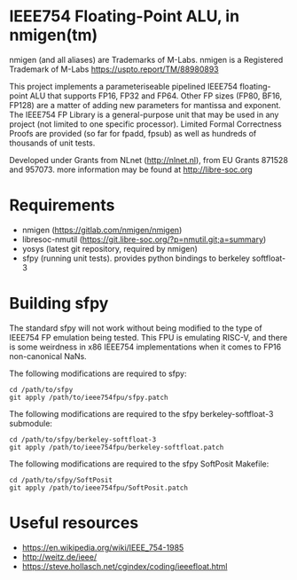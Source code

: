 # IEEE754 Floating-Point ALU, in nmigen(tm)

nmigen (and all aliases) are Trademarks of M-Labs.
nmigen is a Registered Trademark of M-Labs
https://uspto.report/TM/88980893

This project implements a parameteriseable pipelined IEEE754 floating-point
ALU that supports FP16, FP32 and FP64.  Other FP sizes (FP80, BF16, FP128)
are a matter of adding new parameters for mantissa and exponent.
The IEEE754 FP Library is a general-purpose unit that may be used in
any project (not limited to one specific processor).  Limited Formal
Correctness Proofs are provided (so far for fpadd, fpsub) as well as
hundreds of thousands of unit tests.

Developed under Grants from NLnet (http://nlnet.nl), from
EU Grants 871528 and 957073.  more information may be found at
http://libre-soc.org

# Requirements

* nmigen (https://gitlab.com/nmigen/nmigen)
* libresoc-nmutil (https://git.libre-soc.org/?p=nmutil.git;a=summary)
* yosys (latest git repository, required by nmigen)
* sfpy (running unit tests).  provides python bindings to berkeley softfloat-3

# Building sfpy

The standard sfpy will not work without being modified to the type of
IEEE754 FP emulation being tested.  This FPU is emulating RISC-V, and
there is some weirdness in x86 IEEE754 implementations when it comes
to FP16 non-canonical NaNs.

The following modifications are required to sfpy:

    cd /path/to/sfpy
    git apply /path/to/ieee754fpu/sfpy.patch

The following modifications are required to the sfpy berkeley-softfloat-3
submodule:

    cd /path/to/sfpy/berkeley-softfloat-3
    git apply /path/to/ieee754fpu/berkeley-softfloat.patch

The following modifications are required to the sfpy SoftPosit Makefile:

    cd /path/to/sfpy/SoftPosit
    git apply /path/to/ieee754fpu/SoftPosit.patch

# Useful resources

* https://en.wikipedia.org/wiki/IEEE_754-1985
* http://weitz.de/ieee/
* https://steve.hollasch.net/cgindex/coding/ieeefloat.html

